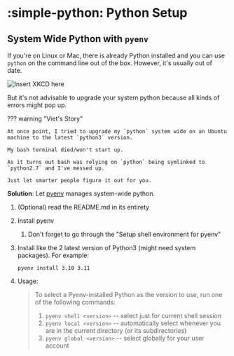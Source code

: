 # :simple-python: Python Setup

## System Wide Python with `pyenv`

If you're on Linux or Mac, there is already Python installed and you can use `python` on the command line out of the box. 
However, it's usually out of date.

![Insert XKCD here](https://imgs.xkcd.com/comics/python_environment_2x.png)

But it's not advisable to upgrade your system python because all kinds of errors might pop up. 

??? warning "Viet's Story"

    At once point, I tried to upgrade my `python` system wide on an Ubuntu machine to the latest `python3` version.

    My bash terminal died/won't start up.

    As it turns out bash was relying on `python` being symlinked to `python2.7` and I've messed up.

    Just let smarter people figure it out for you.

**Solution**: Let [pyenv][1] manages system-wide python.

1. (Optional) read the README.md in its entirety
2. Install pyenv
    1. Don't forget to go through the "Setup shell environment for pyenv"
3. Install like the 2 latest version of Python3 (might need system packages). For example:
   ```{ ..console .copy }
   pyenv install 3.10 3.11
   ```

4. Usage:

    > To select a Pyenv-installed Python as the version to use, run one of the following commands:
    > 
    > 1. `pyenv shell <version>` -- select just for current shell session
    > 2. `pyenv local <version>` -- automatically select whenever you are in the current directory (or its subdirectories)
    > 3. `pyenv global <version>` -- select globally for your user account



[1]: https://github.com/pyenv/pyenv


